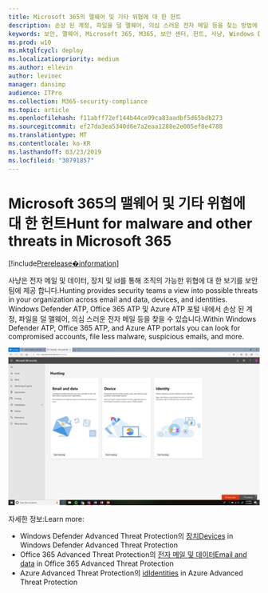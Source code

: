 ```yaml
---
title: Microsoft 365의 맬웨어 및 기타 위협에 대 한 헌트
description: 손상 된 계정, 파일을 덜 맬웨어, 의심 스러운 전자 메일 등을 찾는 방법에 대해 설명 합니다.
keywords: 보안, 맬웨어, Microsoft 365, M365, 보안 센터, 헌트, 사냥, Windows Defender atp, Office 365 atp, Azure atp
ms.prod: w10
ms.mktglfcycl: deploy
ms.localizationpriority: medium
ms.author: ellevin
author: levinec
manager: dansimp
audience: ITPro
ms.collection: M365-security-compliance
ms.topic: article
ms.openlocfilehash: f11abff72ef144b44ce99ca83aadbf5d65bdb273
ms.sourcegitcommit: ef27da3ea5340d6e7a2eaa1288e2e005ef8e4788
ms.translationtype: MT
ms.contentlocale: ko-KR
ms.lasthandoff: 03/23/2019
ms.locfileid: "30791857"
---
```

# <a name="hunt-for-malware-and-other-threats-in-microsoft-365"></a><span data-ttu-id="71ca1-104">Microsoft 365의 맬웨어 및 기타 위협에 대 한 헌트</span><span class="sxs-lookup"><span data-stu-id="71ca1-104">Hunt for malware and other threats in Microsoft 365</span></span>

[!include[Prerelease�information](prerelease.md)]

<span data-ttu-id="71ca1-105">사냥은 전자 메일 및 데이터, 장치 및 id를 통해 조직의 가능한 위협에 대 한 보기를 보안 팀에 제공 합니다.</span><span class="sxs-lookup"><span data-stu-id="71ca1-105">Hunting provides security teams a view into possible threats in your organization across email and data, devices, and identities.</span></span> <span data-ttu-id="71ca1-106">Windows Defender ATP, Office 365 ATP 및 Azure ATP 포털 내에서 손상 된 계정, 파일을 덜 맬웨어, 의심 스러운 전자 메일 등을 찾을 수 있습니다.</span><span class="sxs-lookup"><span data-stu-id="71ca1-106">Within Windows Defender ATP, Office 365 ATP, and Azure ATP portals you can look for compromised accounts, file less malware, suspicious emails, and more.</span></span>

![사냥 페이지](./media/security-docs/hunt.png)

<span data-ttu-id="71ca1-108">자세한 정보:</span><span class="sxs-lookup"><span data-stu-id="71ca1-108">Learn more:</span></span>

* <span data-ttu-id="71ca1-109">Windows Defender Advanced Threat Protection의 [장치](https://docs.microsoft.com/en-us/windows/security/threat-protection/windows-defender-atp/advanced-hunting-windows-defender-advanced-threat-protection)</span><span class="sxs-lookup"><span data-stu-id="71ca1-109">[Devices](https://docs.microsoft.com/en-us/windows/security/threat-protection/windows-defender-atp/advanced-hunting-windows-defender-advanced-threat-protection) in Windows Defender Advanced Threat Protection</span></span>
* <span data-ttu-id="71ca1-110">Office 365 Advanced Threat Protection의 [전자 메일 및 데이터](https://docs.microsoft.com/en-us/office365/securitycompliance/office-365-atp)</span><span class="sxs-lookup"><span data-stu-id="71ca1-110">[Email and data](https://docs.microsoft.com/en-us/office365/securitycompliance/office-365-atp) in Office 365 Advanced Threat Protection</span></span>
* <span data-ttu-id="71ca1-111">Azure Advanced Threat Protection의 [id](https://docs.microsoft.com/en-us/azure-advanced-threat-protection/investigate-a-user)</span><span class="sxs-lookup"><span data-stu-id="71ca1-111">[Identities](https://docs.microsoft.com/en-us/azure-advanced-threat-protection/investigate-a-user) in Azure Advanced Threat Protection</span></span>